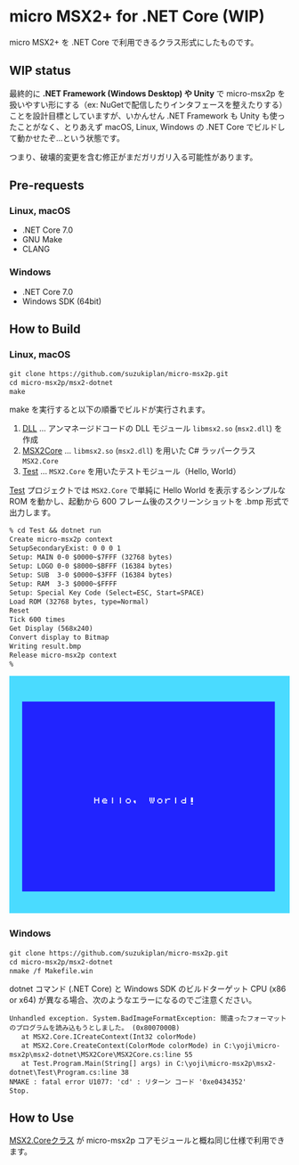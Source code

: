 # micro MSX2+ for .NET Core (WIP)

micro MSX2+ を .NET Core で利用できるクラス形式にしたものです。


## WIP status

最終的に **.NET Framework (Windows Desktop) や Unity** で micro-msx2p を扱いやすい形にする（ex: NuGetで配信したりインタフェースを整えたりする）ことを設計目標としていますが、いかんせん .NET Framework も Unity も使ったことがなく、とりあえず macOS, Linux, Windows の .NET Core でビルドして動かせたぞ...という状態です。

つまり、破壊的変更を含む修正がまだガリガリ入る可能性があります。

## Pre-requests

### Linux, macOS

- .NET Core 7.0
- GNU Make
- CLANG

### Windows

- .NET Core 7.0
- Windows SDK (64bit)

## How to Build

### Linux, macOS

```
git clone https://github.com/suzukiplan/micro-msx2p.git
cd micro-msx2p/msx2-dotnet
make
```

make を実行すると以下の順番でビルドが実行されます。

1. [DLL](DLL) ... アンマネージドコードの DLL モジュール `libmsx2.so` (`msx2.dll`) を作成
2. [MSX2Core](MSX2Core) ... `libmsx2.so` (`msx2.dll`) を用いた C# ラッパークラス `MSX2.Core`
3. [Test](Test) ... `MSX2.Core` を用いたテストモジュール（Hello, World）

[Test](Test) プロジェクトでは `MSX2.Core` で単純に Hello World を表示するシンプルな ROM を動かし、起動から 600 フレーム後のスクリーンショットを .bmp 形式で出力します。

```
% cd Test && dotnet run
Create micro-msx2p context
SetupSecondaryExist: 0 0 0 1
Setup: MAIN 0-0 $0000~$7FFF (32768 bytes)
Setup: LOGO 0-0 $8000~$BFFF (16384 bytes)
Setup: SUB  3-0 $0000~$3FFF (16384 bytes)
Setup: RAM  3-3 $0000~$FFFF
Setup: Special Key Code (Select=ESC, Start=SPACE)
Load ROM (32768 bytes, type=Normal)
Reset
Tick 600 times
Get Display (568x240)
Convert display to Bitmap
Writing result.bmp
Release micro-msx2p context
%
```

![Test/result.bmp](Test/result.png)

### Windows

```
git clone https://github.com/suzukiplan/micro-msx2p.git
cd micro-msx2p/msx2-dotnet
nmake /f Makefile.win
```

dotnet コマンド (.NET Core) と Windows SDK のビルドターゲット CPU (x86 or x64) が異なる場合、次のようなエラーになるのでご注意ください。

```
Unhandled exception. System.BadImageFormatException: 間違ったフォーマットのプログラムを読み込もうとしました。 (0x8007000B)
   at MSX2.Core.ICreateContext(Int32 colorMode)
   at MSX2.Core.CreateContext(ColorMode colorMode) in C:\yoji\micro-msx2p\msx2-dotnet\MSX2Core\MSX2Core.cs:line 55
   at Test.Program.Main(String[] args) in C:\yoji\micro-msx2p\msx2-dotnet\Test\Program.cs:line 38
NMAKE : fatal error U1077: 'cd' : リターン コード '0xe0434352'
Stop.
```

## How to Use

[MSX2.Coreクラス](MSX2Core/MSX2Core.cs) が micro-msx2p コアモジュールと概ね同じ仕様で利用できます。

